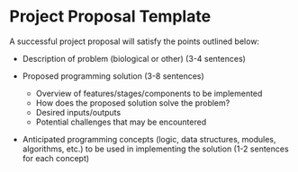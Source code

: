 Project Proposal Template
=========================

A successful project proposal will satisfy the points outlined below:

- Description of problem (biological or other) (3-4 sentences)

- Proposed programming solution (3-8 sentences)
    - Overview of features/stages/components to be implemented
    - How does the proposed solution solve the problem?
    - Desired inputs/outputs
    - Potential challenges that may be encountered

- Anticipated programming concepts (logic, data structures, modules, algorithms, etc.) to be used in implementing the solution (1-2 sentences for each concept)

